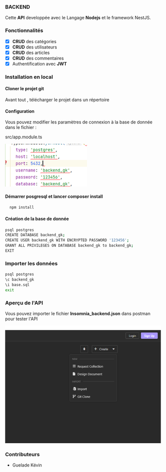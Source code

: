 ### BACKEND

Cette **API** developpée avec le Langage **Nodejs** et le framework NestJS.

### Fonctionnalités

- [x] **CRUD** des catégories
- [x] **CRUD** des utilisateurs
- [x] **CRUD** des articles
- [x] **CRUD** des commentaires
- [x] Authentification avec **JWT**

### Installation en local

#### Cloner le projet git

Avant tout , télécharger le projet dans un répertoire

#### Configuration

Vous pouvez modifier les paramètres de connexion à la base de donnée dans le fichier :

src/app.module.ts

![configuration](Documentation/bd.png)

#### Démarrer posgresql et lancer composer install

```sh
  npm install
```

#### Création de la base de donnée

```sh
psql postgres 
CREATE DATABASE backend_gk;
CREATE USER backend_gk WITH ENCRYPTED PASSWORD '123456';
GRANT ALL PRIVILEGES ON DATABASE backend_gk to backend_gk;
EXIT
```

### Importer les données

```sh
psql postgres
\c backend_gk
\i base.sql
exit 
```

### Aperçu de l'API

Vous pouvez importer le fichier **Insomnia_backend.json** dans postman pour tester l'API

![IMG](Documentation/img.png)

### Contributeurs

- Guelade Kévin
